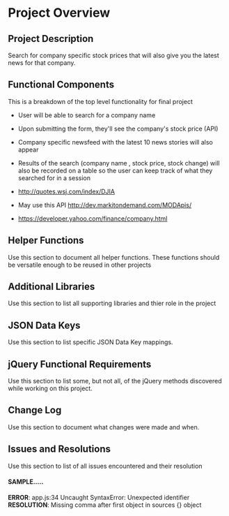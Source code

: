 # Project Overview

## Project Description

Search for company specific stock prices that will also give you the latest news for that company.


## Functional Components

This is a breakdown of the top level functionality for final project

* User will be able to search for a company name
* Upon submitting the form, they'll see the company's stock price (API)
* Company specific newsfeed with the latest 10 news stories will also appear
* Results of the search (company name , stock price, stock change) will also be recorded on a table so the user can keep track of what they searched for in a session

* http://quotes.wsj.com/index/DJIA

* May use this API http://dev.markitondemand.com/MODApis/
* https://developer.yahoo.com/finance/company.html


## Helper Functions
Use this section to document all helper functions. These functions should be versatile enough to be reused in other projects

## Additional Libraries
 Use this section to list all supporting libraries and thier role in the project

## JSON Data Keys
 Use this section to list specific JSON Data Key mappings.  

## jQuery Functional Requirements
 Use this section to list some, but not all, of the jQuery methods discovered while working on this project.

## Change Log
 Use this section to document what changes were made and when.

## Issues and Resolutions
 Use this section to list of all issues encountered and their resolution

#### SAMPLE.....
**ERROR**: app.js:34 Uncaught SyntaxError: Unexpected identifier                                
**RESOLUTION**: Missing comma after first object in sources {} object
